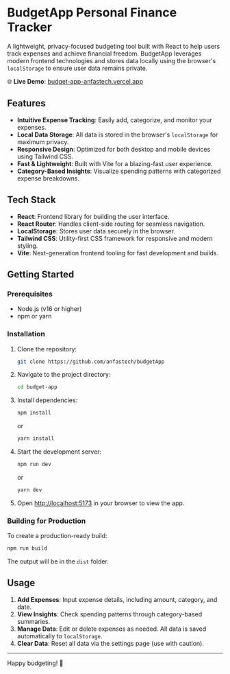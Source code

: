 # BudgetApp Personal Finance Tracker

A lightweight, privacy-focused budgeting tool built with React to help users track expenses and achieve financial freedom. BudgetApp leverages modern frontend technologies and stores data locally using the browser's `localStorage` to ensure user data remains private.

🌐 **Live Demo**: [budget-app-anfastech.vercel.app](https://budget-app-anfastech.vercel.app)

## Features
- **Intuitive Expense Tracking**: Easily add, categorize, and monitor your expenses.
- **Local Data Storage**: All data is stored in the browser's `localStorage` for maximum privacy.
- **Responsive Design**: Optimized for both desktop and mobile devices using Tailwind CSS.
- **Fast & Lightweight**: Built with Vite for a blazing-fast user experience.
- **Category-Based Insights**: Visualize spending patterns with categorized expense breakdowns.

## Tech Stack
- **React**: Frontend library for building the user interface.
- **React Router**: Handles client-side routing for seamless navigation.
- **LocalStorage**: Stores user data securely in the browser.
- **Tailwind CSS**: Utility-first CSS framework for responsive and modern styling.
- **Vite**: Next-generation frontend tooling for fast development and builds.

## Getting Started

### Prerequisites
- Node.js (v16 or higher)
- npm or yarn

### Installation
1. Clone the repository:
   ```bash
   git clone https://github.com/anfastech/budgetApp
   ```
2. Navigate to the project directory:
   ```bash
   cd budget-app
   ```
3. Install dependencies:
   ```bash
   npm install
   ```
   or
   ```bash
   yarn install
   ```
4. Start the development server:
   ```bash
   npm run dev
   ```
   or
   ```bash
   yarn dev
   ```
5. Open [http://localhost:5173](http://localhost:5173) in your browser to view the app.

### Building for Production
To create a production-ready build:
```bash
npm run build
```
The output will be in the `dist` folder.

## Usage
1. **Add Expenses**: Input expense details, including amount, category, and date.
2. **View Insights**: Check spending patterns through category-based summaries.
3. **Manage Data**: Edit or delete expenses as needed. All data is saved automatically to `localStorage`.
4. **Clear Data**: Reset all data via the settings page (use with caution).

---

Happy budgeting! 🚀
